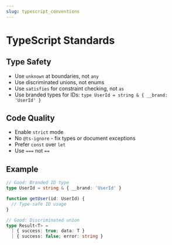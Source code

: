 ```yaml
---
slug: typescript_conventions
---
```


# TypeScript Standards

## Type Safety

- Use `unknown` at boundaries, not `any`
- Use discriminated unions, not enums
- Use `satisfies` for constraint checking, not `as`
- Use branded types for IDs: `type UserId = string & { __brand: 'UserId' }`

## Code Quality

- Enable `strict` mode
- No `@ts-ignore` - fix types or document exceptions
- Prefer `const` over `let`
- Use `===` not `==`

## Example

```typescript
// Good: Branded ID type
type UserId = string & { __brand: 'UserId' }

function getUser(id: UserId) {
  // Type-safe ID usage
}

// Good: Discriminated union
type Result<T> =
  | { success: true; data: T }
  | { success: false; error: string }
```
